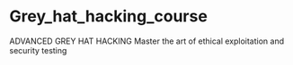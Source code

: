 # Grey_hat_hacking_course
ADVANCED GREY HAT HACKING Master the art of ethical exploitation and security testing
